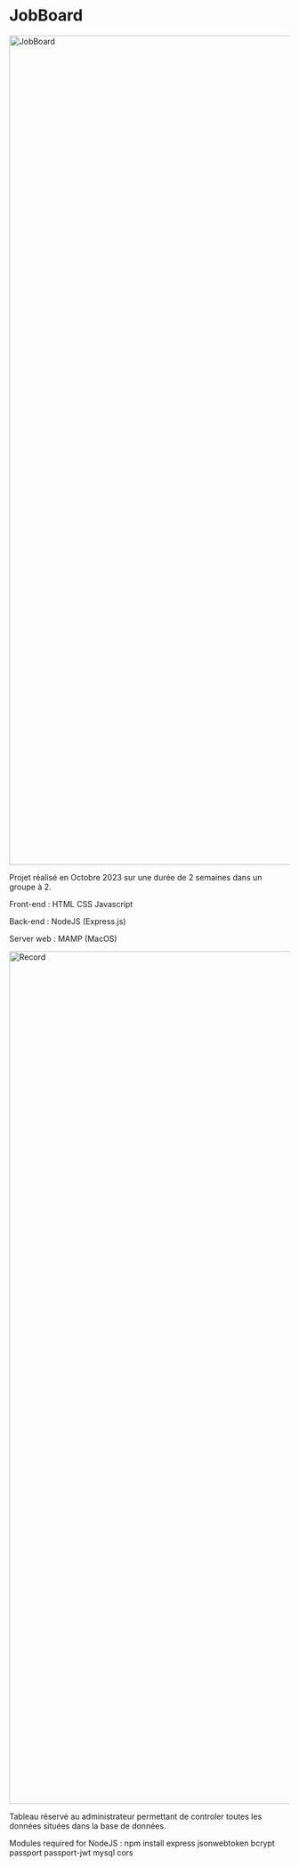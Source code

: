 # JobBoard

<img width="1489" alt="JobBoard" src="https://github.com/kvn-chn/JobBoard/assets/139592148/9c6d14dd-af14-4b30-a18d-cbdfe67e71de">

Projet réalisé en Octobre 2023 sur une durée de 2 semaines dans un groupe à 2.

Front-end : HTML CSS Javascript

Back-end : NodeJS (Express.js)

Server web : MAMP (MacOS) 

<img width="1531" alt="Record" src="https://github.com/kvn-chn/JobBoard/assets/139592148/7846e6da-3252-458f-bfe8-a73c42ed83f5"> 

Tableau réservé au administrateur permettant de controler toutes les données situées dans la base de données.

Modules required for NodeJS :
npm install express jsonwebtoken bcrypt passport passport-jwt mysql cors
